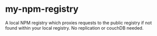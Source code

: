 my-npm-registry
===============

A local NPM registry which proxies requests to the public registry if not found within your local registry. No replication or couchDB needed.
